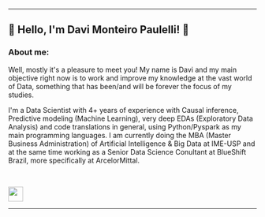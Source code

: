 <hr>

## <b> 👋 Hello, I'm Davi Monteiro Paulelli! 👋 </b>

###  <b> About me:</b><br>
  
Well, mostly it's a pleasure to meet you! My name is Davi and my main objective right now is to work and improve my knowledge at the vast world of Data, something that has been/and will be forever the focus of my studies.

I'm a Data Scientist with 4+ years of experience with Causal inference, Predictive modeling (Machine Learning), very deep EDAs (Exploratory Data Analysis) and code translations in general, using Python/Pyspark as my main programming languages. I am currently doing the MBA (Master Business Administration) of Artificial Intelligence & Big Data at IME-USP and at the same time working as a Senior Data Science Conultant at BlueShift Brazil, more specifically at ArcelorMittal. 


<br>
<p>
<a href="https://www.linkedin.com/in/davi-monteiro-paulelli-8813431b0/"><img src="https://s18955.pcdn.co/wp-content/uploads/2017/05/LinkedIn.png" height="30" width="30"></a>
</p>

<hr>
